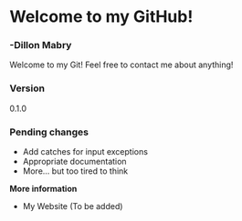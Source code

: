 # Welcome to my GitHub!
### -Dillon Mabry

Welcome to my Git! Feel free to contact me about anything!


### Version
0.1.0




### Pending changes
- Add catches for input exceptions
- Appropriate documentation
- More... but too tired to think



**More information**

- My Website (To be added)

